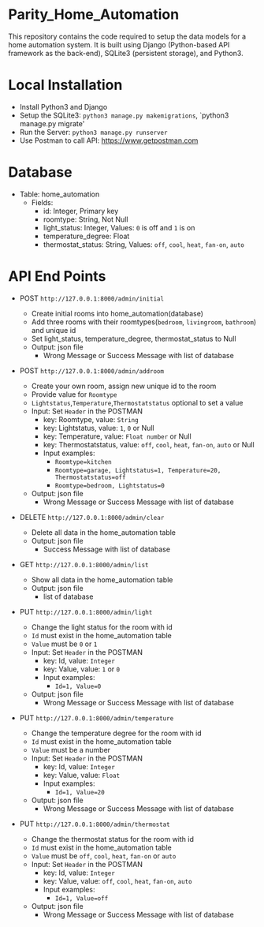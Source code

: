 # Parity_Home_Automation

This repository contains the code required to setup the data models for a home automation system.
It is built using Django (Python-based API framework as the back-end), SQLite3 (persistent storage), and Python3.

# Local Installation

- Install Python3 and Django
- Setup the SQLite3: `python3 manage.py makemigrations`, `python3 manage.py migrate'
- Run the Server: `python3 manage.py runserver`
- Use Postman to call API: https://www.getpostman.com

# Database

- Table: home_automation
    - Fields: 
        - id: Integer, Primary key
        - roomtype: String, Not Null
        - light_status: Integer, Values: `0` is off and `1` is on
        - temperature_degree: Float
        - thermostat_status: String, Values: `off`, `cool`, `heat`, `fan-on`, `auto`
# API End Points

- POST `http://127.0.0.1:8000/admin/initial`
    - Create initial rooms into home_automation(database)
    - Add three rooms with their roomtypes(`bedroom`, `livingroom`, `bathroom`) and unique id
    - Set light_status, temperature_degree, thermostat_status to Null
    - Output: json file
        - Wrong Message or Success Message with list of database
        
    
- POST `http://127.0.0.1:8000/admin/addroom`
    - Create your own room, assign new unique id to the room
    - Provide value for `Roomtype`
    - `Lightstatus`,`Temperature`,`Thermostatstatus` optional to set a value
    - Input: Set `Header` in the POSTMAN
        - key: Roomtype, value: `String`
        - key: Lightstatus, value: `1`, `0` or Null
        - key: Temperature, value: `Float number` or Null
        - key: Thermostatstatus, value:  `off`, `cool`, `heat`, `fan-on`, `auto` or Null
        - Input examples: 
            - `Roomtype=kitchen`
            - `Roomtype=garage, Lightstatus=1, Temperature=20, Thermostatstatus=off`
            - `Roomtype=bedroom, Lightstatus=0`
    - Output: json file
        - Wrong Message or Success Message with list of database
        
- DELETE `http://127.0.0.1:8000/admin/clear`
    - Delete all data in the home_automation table
    - Output: json file
        - Success Message with list of database
        
- GET `http://127.0.0.1:8000/admin/list`
    - Show all data in the home_automation table
    - Output: json file
        - list of database
    
- PUT `http://127.0.0.1:8000/admin/light`
    - Change the light status for the room with id
    - `Id` must exist in the home_automation table
    - `Value` must be `0` or `1`
    - Input: Set `Header` in the POSTMAN
        - key: Id, value: `Integer`
        - key: Value, value: `1` or `0`
        - Input examples: 
            - `Id=1, Value=0`
    - Output: json file
        - Wrong Message or Success Message with list of database

- PUT `http://127.0.0.1:8000/admin/temperature`
    - Change the temperature degree for the room with id
    - `Id` must exist in the home_automation table
    - `Value` must be a number
    - Input: Set `Header` in the POSTMAN
        - key: Id, value: `Integer`
        - key: Value, value: `Float`
        - Input examples: 
            - `Id=1, Value=20`
    - Output: json file
        - Wrong Message or Success Message with list of database

- PUT `http://127.0.0.1:8000/admin/thermostat`
    - Change the thermostat status for the room with id
    - `Id` must exist in the home_automation table
    - `Value` must be `off`, `cool`, `heat`, `fan-on` or `auto`
    - Input: Set `Header` in the POSTMAN
        - key: Id, value: `Integer`
        - key: Value, value: `off`, `cool`, `heat`, `fan-on`, `auto`
        - Input examples: 
            - `Id=1, Value=off`
    - Output: json file
        - Wrong Message or Success Message with list of database
        
   
